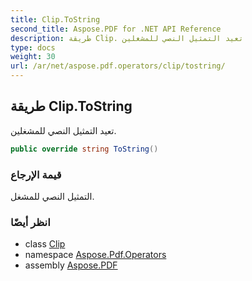 ```yaml
---
title: Clip.ToString
second_title: Aspose.PDF for .NET API Reference
description: طريقة Clip. تعيد التمثيل النصي للمشغلين
type: docs
weight: 30
url: /ar/net/aspose.pdf.operators/clip/tostring/
---
```

## طريقة Clip.ToString

تعيد التمثيل النصي للمشغلين.

```csharp
public override string ToString()
```

### قيمة الإرجاع

التمثيل النصي للمشغل.

### انظر أيضًا

* class [Clip](../)
* namespace [Aspose.Pdf.Operators](../../../aspose.pdf.operators/)
* assembly [Aspose.PDF](../../../)